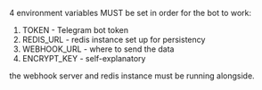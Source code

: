 4 environment variables MUST be set in order for the bot to work:
1. TOKEN - Telegram bot token
2. REDIS_URL - redis instance set up for persistency
3. WEBHOOK_URL - where to send the data
4. ENCRYPT_KEY - self-explanatory

the webhook server and redis instance must be running alongside.